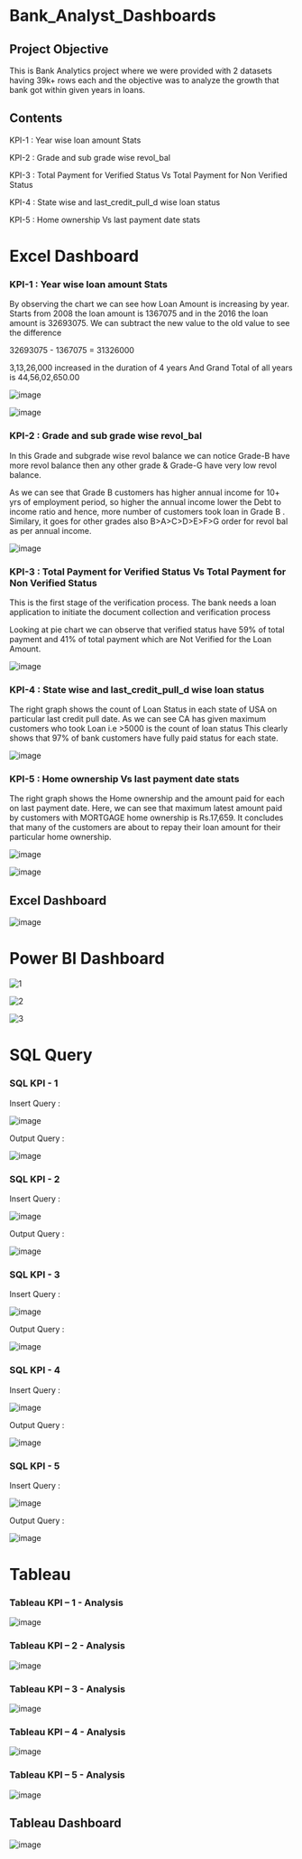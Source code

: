 # Bank_Analyst_Dashboards


## Project Objective

This is Bank Analytics project where we were provided with 2 datasets having 39k+ rows each and the objective was to analyze the growth that bank got within given years in loans.


## Contents

KPI-1 : Year wise loan amount Stats

KPI-2 : Grade and sub grade wise revol_bal

KPI-3 : Total Payment for Verified Status Vs Total Payment for Non Verified Status

KPI-4 : State wise and last_credit_pull_d wise loan status

KPI-5 : Home ownership Vs last payment date stats


# Excel Dashboard

### KPI-1 : Year wise loan amount Stats

By observing the chart we can see how Loan Amount is increasing by year.
Starts from 2008 the loan amount is 1367075 and in the 2016 the loan amount is 32693075. We can subtract the new value to the old value to see the difference

32693075 - 1367075  = 31326000

3,13,26,000 increased in the duration of 4 years
And Grand Total of all years is  44,56,02,650.00 

![image](https://github.com/user-attachments/assets/0844c075-9503-4ab2-9b08-0d545e6a17bc)

![image](https://github.com/user-attachments/assets/12c7fec7-7af9-4b27-83fd-9f4cb6709be7)

### KPI-2 : Grade and sub grade wise revol_bal 

In this Grade and subgrade wise revol balance we can notice Grade-B have more revol balance then any other grade & Grade-G have very low revol balance.

As we can see that Grade B customers has higher annual income for 10+ yrs of employment period, so higher the annual income lower the Debt to income ratio and hence, more number of customers took loan in Grade B .
Similary, it goes for other grades also B>A>C>D>E>F>G order for revol bal as per annual income.

![image](https://github.com/user-attachments/assets/8b74b62e-c1e1-4657-b663-448d89ea90c7)

### KPI-3 : Total Payment for Verified Status Vs Total Payment for Non Verified Status

This is the first stage of the verification process. The bank needs a loan application to initiate the document collection and verification process

Looking at pie chart we can observe that verified status have 59% of total payment and 41% of total payment which are Not Verified for the Loan Amount.

![image](https://github.com/user-attachments/assets/46118cf3-f562-484d-bbae-84166b2528ac)

### KPI-4 : State wise and last_credit_pull_d wise loan status

The right graph shows the count of Loan Status in each state of USA on particular last credit pull date.
As we can see CA has given maximum customers who took Loan i.e >5000 is the count of loan status
This clearly shows that 97% of bank customers have fully paid status for each state.

![image](https://github.com/user-attachments/assets/5b73c78d-9fe3-457b-8f61-bd18496ae622)

### KPI-5 : Home ownership Vs last payment date stats

The right graph shows the Home ownership and the amount paid for each on last payment date.
Here, we can see that maximum latest amount paid by customers with MORTGAGE home ownership is Rs.17,659.
It concludes that many of the customers are about to repay their loan amount for their particular home ownership.

![image](https://github.com/user-attachments/assets/f47a37d4-8174-4b61-9cd0-90733cafb7a2)

![image](https://github.com/user-attachments/assets/05f624d3-ee46-4dee-9157-521590114e7d)

## Excel Dashboard

![image](https://github.com/user-attachments/assets/9ef8e614-b651-4b53-9d39-2955553d5ae2)


# Power BI Dashboard

![1](https://github.com/user-attachments/assets/ad9c0c8f-ca95-462b-b768-d2da520e68d1)

![2](https://github.com/user-attachments/assets/d9bf30bf-223b-4be6-928b-3e8bfeefdd36)

![3](https://github.com/user-attachments/assets/197ff85c-7447-4176-8c74-ef27f23a63c6)


# SQL Query

### SQL KPI - 1

Insert Query :

![image](https://github.com/user-attachments/assets/2cfea5ca-8f97-407f-a5b7-917cf7a3e37d)

Output Query :

![image](https://github.com/user-attachments/assets/18a98bec-83df-4866-89fc-a73a3e805163)


### SQL KPI - 2

Insert Query :

![image](https://github.com/user-attachments/assets/e13844a9-6b87-49f5-bc2b-8efb7d2a43c0)

Output Query :

![image](https://github.com/user-attachments/assets/e2ad179b-0c44-4a91-9b53-acae98f451dc)

### SQL KPI - 3

Insert Query :

![image](https://github.com/user-attachments/assets/016d6d76-8970-4464-adaa-349f3c2392cd)

Output Query :

![image](https://github.com/user-attachments/assets/09cd15a1-85f7-4628-83c8-b70359243757)

### SQL KPI - 4

Insert Query :

![image](https://github.com/user-attachments/assets/460c363a-576f-4909-8a6c-a47b4a492636)

Output Query :

![image](https://github.com/user-attachments/assets/e64b7097-a52e-4197-b6bd-4480bde7cd20)

### SQL KPI - 5

Insert Query :

![image](https://github.com/user-attachments/assets/b5ec87db-6acf-434c-811a-437ce5f5ed34)

Output Query :

![image](https://github.com/user-attachments/assets/b6b3f42a-cc16-4ba6-90a7-6972e0b77e17)


# Tableau

### Tableau KPI – 1 - Analysis

![image](https://github.com/user-attachments/assets/a58b30eb-d0d2-417a-be2d-65ae416342b8)

### Tableau KPI – 2 - Analysis

![image](https://github.com/user-attachments/assets/109cda69-2d8e-43f8-8332-a72a7a98e37e)

### Tableau KPI – 3 - Analysis

![image](https://github.com/user-attachments/assets/a5504cc6-145d-4682-b446-1908cd24b4d3)

### Tableau KPI – 4 - Analysis

![image](https://github.com/user-attachments/assets/0842ab2c-bfbc-4459-a8aa-89d12853abe0)

### Tableau KPI – 5 - Analysis

![image](https://github.com/user-attachments/assets/13e9ec5b-3961-4a1f-902a-075fb9186c35)


## Tableau Dashboard

![image](https://github.com/user-attachments/assets/d39f2b16-2e3c-4175-bfeb-4935c28192b6)















